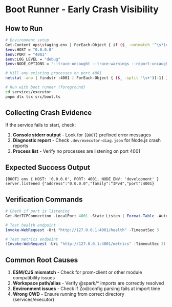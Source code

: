 # Boot Runner - Early Crash Visibility

## How to Run

```bash
# Environment setup
Get-Content ops\staging.env | ForEach-Object { if ($_ -notmatch '^\s*(#|$)') { $n,$v = $_ -split '=',2; [Environment]::SetEnvironmentVariable($n,$v,'Process') } }
$env:HOST = "0.0.0.0"
$env:PORT = "4001"
$env:LOG_LEVEL = "debug"
$env:NODE_OPTIONS = "--trace-uncaught --trace-warnings --report-uncaught-exception --report-on-fatalerror --report-directory=.dev --report-filename=executor-diag.json"

# Kill any existing processes on port 4001
netstat -ano | findstr :4001 | ForEach-Object { ($_ -split '\s+')[-1] } | ForEach-Object { if ($_ -match '^\d+$') { taskkill /PID $_ /F } }

# Run with boot runner (foreground)
cd services/executor
pnpm dlx tsx src/boot.ts
```

## Collecting Crash Evidence

If the service fails to start, check:

1. **Console stderr output** - Look for `[BOOT]` prefixed error messages
2. **Diagnostic report** - Check `.dev/executor-diag.json` for Node.js crash reports
3. **Process list** - Verify no processes are listening on port 4001

## Expected Success Output

```
[BOOT] env { HOST: '0.0.0.0', PORT: 4001, NODE_ENV: 'development' }
server.listened {"address":"0.0.0.0","family":"IPv4","port":4001}
```

## Verification Commands

```powershell
# Check if port is listening
Get-NetTCPConnection -LocalPort 4001 -State Listen | Format-Table -Auto LocalAddress,LocalPort,OwningProcess

# Test health endpoint
Invoke-WebRequest -Uri "http://127.0.0.1:4001/health" -TimeoutSec 3

# Test metrics endpoint
(Invoke-WebRequest -Uri "http://127.0.0.1:4001/metrics" -TimeoutSec 3).Content | Select-String "ai_payload_|ai_chunk_|sse_retry_"
```

## Common Root Causes

1. **ESM/CJS mismatch** - Check for prom-client or other module compatibility issues
2. **Workspace path/alias** - Verify @spark/* imports are correctly resolved
3. **Environment issues** - Check if Zod/config parsing fails at import time
4. **Wrong CWD** - Ensure running from correct directory (services/executor)
